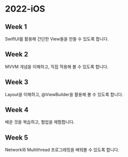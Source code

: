 # 2022-iOS

## Week 1

SwiftUI를 활용해 간단한 View들을 만들 수 있도록 합니다.

## Week 2

MVVM 개념을 이해하고, 직접 적용해 볼 수 있도록 합니다.

## Week 3

Layout을 이해하고, @ViewBuilder을 활용해 볼 수 있도록 합니다.

## Week 4

배운 것을 복습하고, 협업을 체험합니다.

## Week 5

Network와 Multithread 프로그래밍을 배워볼 수 있도록 합니다.

